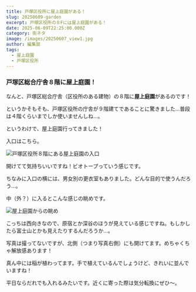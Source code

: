 ```yaml
---
title: 戸塚区役所に屋上庭園がある！
slug: 20250609-garden
excerpt: 戸塚区役所の８Fには屋上庭園がある！
date: 2025-06-09T22:25:00.000Z
category: 街ネタ
image: /images/20250607_view1.jpg
author: 編集部
tags:
  - 屋上庭園
  - 戸塚区役所
---
```

### 戸塚区総合庁舎８階に屋上庭園！

なんと、戸塚区総合庁舎（区役所のある建物）の８階に**屋上庭園**があるのです！

というかそもそも、戸塚区役所の庁舎が９階建てであることに驚きました…普段は４階くらいまでしか使いませんしね…。

というわけで、屋上庭園行ってきました！



入口はこちら。

![戸塚区役所８階にある屋上庭園の入口](/images/20250609_door.jpg)

開けてて気持ちいいですね！ビオトープっていう感じです。

ちなみに入口の横には、男女別の更衣室もありました。どんな目的で使うんだろう…。



中（外？）に入るとこんな感じの眺めです。

![屋上庭園からの眺め](/images/20250607_view1.jpg)

こっちは西向きなので、原宿とか深谷のほうが見えている感じですね。もしかしたら富士山とかも見えたりするんだろうか…。

写真は撮ってないですが、北側（つまり写真右側）にも開けてます。めちゃくちゃ解放感あります！



真ん中には稲が植わってます。手で植えているんでしょうけど、きれいに並んでいますね！



平日ならだれでも入れるみたいです。近くに寄った際は気分転換にぜひ～。

